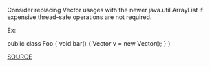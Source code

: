 Consider replacing Vector usages with the newer java.util.ArrayList if expensive thread-safe operations are not required.

Ex:

public class Foo {
 void bar() {
    Vector v = new Vector();
 }
}

[SOURCE](https://pmd.github.io/pmd-5.3.3/pmd-java/rules/java/migrating.html#ReplaceVectorWithList)
